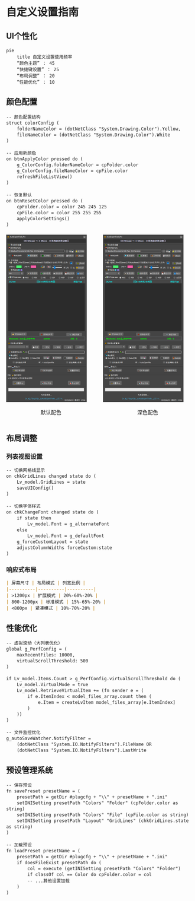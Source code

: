 # 自定义设置指南

## UI个性化
```mermaid
pie
    title 自定义设置使用频率
    “颜色主题” ： 45
    “快捷键设置” ： 25
    “布局调整” ： 20
    “性能优化” ： 10
```

## 颜色配置
```maxscript
-- 颜色配置结构
struct colorConfig (
    folderNameColor = (dotNetClass "System.Drawing.Color").Yellow,
    fileNameColor = (dotNetClass "System.Drawing.Color").White
)

-- 应用新颜色
on btnApplyColor pressed do (
    g_ColorConfig.folderNameColor = cpFolder.color
    g_ColorConfig.fileNameColor = cpFile.color
    refreshFileListView()
)

-- 恢复默认
on btnResetColor pressed do (
    cpFolder.color = color 245 245 125
    cpFile.color = color 255 255 255
    applyColorSettings()
)
```

<div style="display:flex; gap:20px; margin:20px 0;">
  <div>
    <img src="../images/color_scheme1.png" width="90%" alt="默认配色方案">
    <p align="center">默认配色</p>
  </div>
  <div>
    <img src="../images/color_scheme2.png" width="90%" alt="深色配色方案">
    <p align="center">深色配色</p>
  </div>
</div>

## 布局调整

### 列表视图设置
```maxscript
-- 切换网格线显示
on chkGridLines changed state do (
    Lv_model.GridLines = state
    saveUIConfig()
)

-- 切换字体样式
on chkChangeFont changed state do (
    if state then
        Lv_model.Font = g_alternateFont
    else
        Lv_model.Font = g_defaultFont
    g_forceCustomLayout = state
    adjustColumnWidths forceCustom:state
)
```

### 响应式布局
```markdown
| 屏幕尺寸 | 布局模式 | 列宽比例 |
|----------|----------|----------|
| >1200px | 扩展模式 | 20%-60%-20% |
| 800-1200px | 标准模式 | 15%-65%-20% |
| <800px | 紧凑模式 | 10%-70%-20% |
```

## 性能优化
```maxscript
-- 虚拟滚动（大列表优化）
global g_PerfConfig = (
    maxRecentFiles: 10000,
    virtualScrollThreshold: 500
)

if Lv_model.Items.Count > g_PerfConfig.virtualScrollThreshold do (
    Lv_model.VirtualMode = true
    Lv_model.RetrieveVirtualItem += (fn sender e = (
        if e.ItemIndex < model_files_array.count then (
            e.Item = createLvItem model_files_array[e.ItemIndex]
        )
    ))
)

-- 文件监控优化
g_autoSaveWatcher.NotifyFilter = 
    (dotNetClass "System.IO.NotifyFilters").FileName OR
    (dotNetClass "System.IO.NotifyFilters").LastWrite
```

## 预设管理系统
```maxscript
-- 保存预设
fn savePreset presetName = (
    presetPath = getDir #plugcfg + "\\" + presetName + ".ini"
    setINISetting presetPath "Colors" "Folder" (cpFolder.color as string)
    setINISetting presetPath "Colors" "File" (cpFile.color as string)
    setINISetting presetPath "Layout" "GridLines" (chkGridLines.state as string)
)

-- 加载预设
fn loadPreset presetName = (
    presetPath = getDir #plugcfg + "\\" + presetName + ".ini"
    if doesFileExist presetPath do (
        col = execute (getINISetting presetPath "Colors" "Folder")
        if classOf col == Color do cpFolder.color = col
        -- ...其他设置加载
    )
)
```



